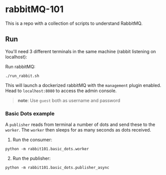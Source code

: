 # rabbitMQ-101

This is a repo with a collection of scripts to understand RabbitMQ.


## Run

You'll need 3 different terminals in the same machine (rabbit listening on localhost):

Run rabbitMQ:
```
./run_rabbit.sh
```

This will launch a dockerized rabbitMQ with the `management` plugin enabled.
Head to `localhost:8080` to access the admin console.

> **note**: Use `guest` both as username and password

### Basic Dots example

A `publisher` reads from terminal a number of dots and send these to the `worker`.
The `worker` then sleeps for as many seconds as dots received.

1. Run the consumer:
```
python -m rabbit101.basic_dots.worker
```

2. Run the publisher:
```
python -m rabbit101.basic_dots.publisher_async
```

